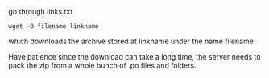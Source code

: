 go through links.txt

    wget -O filename linkname

which downloads the archive stored at linkname under the name filename

Have patience since the download can take a long time, the server needs to pack the zip from a whole bunch of .po files and folders.

